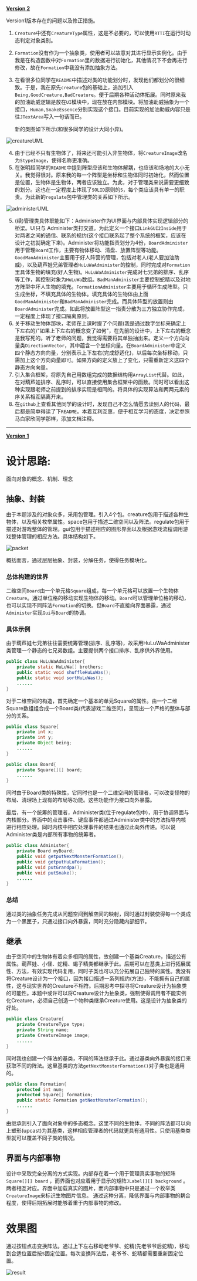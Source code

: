 <u>**Version 2**</u>

Version1版本存在的问题以及修正措施。

1. `Creature`中还有`CreatureType`属性，这是不必要的，可以使用`RTTI`在运行时动态判定对象类别。

2. `Formation`没有作为一个抽象类，使用者可以故意对其进行显示实例化。由于我是在构造函数中对`Formation`里的数据进行初始化，其他情况下不会再进行修改，故在`Formation`中我没有添加抽象方法。

3. 在看很多位同学在`README`中描述对类的功能划分时，发现他们都划分的很细致。于是，我在原先`creature`包的基础上，追加引入`Being,GoodCreature,BadCreature`。便于后期各种活动体拓展。同时原来我的加油助威逻辑是放在`UI`模块中，现在放在内部模块。将加油助威抽象为一个接口，`Human,SnakeEssence`分别实现这个接口。目前实现的加油助威内容只是往`JTextArea`写入一句话而已。

   新的类图如下所示(和很多同学的设计大同小异)。

![creatureUML](C:\Users\13745\Desktop\creatureUML.png)



4. 由于已经不只有生物体了，将来还可能引入非生物体，将`CreatureImage`改名为`StypeImage`，使得名称更准确。
5. 在张明超同学的`README`中提到阵型应该和生物体解耦，也应该和场地的大小无关。我觉得很对。原来我的每一个阵型是坐标和生物体同时初始化，然而位置是位置，生物体是生物体，两者应该独立。为此，对于管理类来说需要更细致的划分。这也在一定程度上体现了`SOLID`原则的`S`，每个类应该具有单一的职责。为此新的`regulate`包中管理类的关系如下所示。

![administerUML](C:\Users\13745\Desktop\administerUML.png)

	

5. (续)管理类具体职能如下：Administer作为UI界面与内部具体实现逻辑部分的桥梁。UI只与	Administer类打交道。为此定义一个接口`LinkGUI2Inside`用于对两者之间的通信、联系的规约(这个接口联系起了整个系统的框架，应该在设计之初就确定下来)。Administer将功能指责划分为4份，`BoardAdminister`用于管理`Board`工作，主要有物体移动、清盘、放置阵型等功能。`GoodManAdminister`主要用于好人阵营的管理，包括对老人(老人要加油助威)，以及葫芦娃兄弟管理者`HuLuWaAdminister`的控制，同时完成对`Formation`里具体生物的填充(好人生物)。`HuLuWaAdminister`完成对七兄弟的排序、乱序等工作，其控制对象为`HuLuWa`数组。`BadManAdminister`主要控制蛇精以及对地方阵型中坏人生物的填充。`FormationAdminister`主要用于循环生成阵型。只生成坐标，不填充具体的生物体。填充具体的生物体由上面`GoodManAdminister`和`BadManAdminister`完成。而具体阵型的放置则由`BoardAdminister`完成。如此将放置阵型这一指责分散为三方独立协作完成，一定程度上体现了接口隔离原则。
6. 关于移动生物体那块，老师在上课时提了个问题(我是通过数字坐标来确定上下左右的)"如果上下左右的概念变了如何"，在先前的设计中，上下左右的概念是我写死的。听了老师的问题，我觉得需要将其单独抽出来。定义一个方向向量类`DirectionVector`，其中蕴含一个坐标向量。在`BoardAdminister`中定义四个静态方向向量，分别表示上下左右(完成舒适化)，以后每次坐标移动，只需加上这个方向向量即可。如果方向的定义放上了变化，只需重新定义这四个静态方向向量。
7. 引入集合框架，将原先自己用数组完成的数据结构用`ArrayList`代替。如此，在对葫芦娃排序、乱序时，可以直接使用集合框架中的函数。同时可以看出这种实现跟老师之前提到的排序实现是相同的。将具体的实现算法和两两元素的序关系相互隔离开来。
8. 在`github`上查看其他同学的设计时，发现自己不怎么情愿去读别人的代码，最后都是简单得读了下`README`。本着互利互惠，便于相互学习的态度，决定参照马白家欣同学那样，添加文档注释。



---





<u>**Version 1**</u>

# 设计思路:

面向对象的概念、机制、理念

## 抽象、封装

由于本题涉及的对象众多，采用包管理。引入4个包。creature包用于描述各种生物体，以及相关枚举属性。space包用于描述二维空间以及阵法。regulate包用于描述对游戏整体的管理。gui包用于描述相应的图形界面以及根据游戏流程调用游戏整体管理的相应方法。具体结构如下。

![packet](https://github.com/lidayou/java-2018f-homework/blob/master/20180925/%E6%9D%8E%E5%85%89%E8%80%80-161220066/packet.jpg)

概括而言，通过层层抽象、封装，分解任务，使得任务模块化。

### 总体构建的世界

二维空间`Board`由一个单元格`Square`组成，每一个单元格可以放置一个生物体`Creature`。通过单位格的移动实现生物体的移动。`Board`可以管理单位格的移动，也可以实现不同阵法`Formation`的切换。但`Board`不直接向界面暴露，通过`Administer`实现`Gui`与`Board`的协调。



### 具体示例

由于葫芦娃七兄弟往往需要统筹管理(排序、乱序等)，故采用HuLuWaAdminister类管理一个静态的七兄弟数组。主要提供两个接口排序、乱序供外界使用。

```java
public class HuLuWaAdminister{
    private static HuLuWa[] brothers;
    public static void shuffleHuLuWas();
    public static void sortHuLuWas();
    ......
}
```



对于二维空间的构造，首先确定一个基本的单元Square的属性。由一个二维Square数组组合成一个Board类(代表游戏二维空间)，呈现出一个严格的整体与部分的关系。

```java
public class Square{
    private int x;
    private int y;
    private Object being;
    ......
}
```

```java
public class Board{
    private Square[][] board;
    ......
}
```

同时由于Board类的特殊性，它同时也是一个二维空间的管理者，可以改变怪物的布局、清理场上现有的布局等功能。这些功能作为接口向外暴露。



最后，有一个统筹的管理者，Administer类(位于regulate包中)，用于协调界面与内核部分。界面中的点击事件、键盘事件都通过Administer类中的方法指导内核进行相应处理。同时内核中相应处理事件的结果也通过此向外传递。可以说Administer类是内部所有事物的统筹者。

```java
public class Administer{
    private Board myBoard;
    public void getputNextMonsterFormation();
    public void getputHuLuFormation();
    public void putGrandpa();
    public void putSnake();
    ......
}
```



### 总结

通过类的抽象任务完成从问题空间到解空间的映射，同时通过封装使得每一个类成为一个黑匣子，只通过接口向外暴露，同时充分隐藏内部细节。



## 继承

由于空间中的生物体有着众多相同的属性，故创建一个基类Creature，描述公有属性。葫芦娃、小怪、蛇精、蝎子精类都继承于此。后期可以在基类上进行拓展属性、方法，有效实现代码复用，同时子类也可以充分拓展自己独特的属性。我没有将Creature设计为一个接口，因为接口描述一系列规约(方法)，不能拥有自己的属性，这与现实世界的Creature不相符。后期思考中探寻将Creature设计为抽象类的可能性。本题中或许可以将Creature设计为抽象类，强制使得调用者不能实例化Creature，必须自己创造一个物种类继承Creature使用。这是设计为抽象类的好处。

```java
public class Creature{
    private CreatureType type;
    private String name;
    private CreatureImage image;
    ......
}
```



同时我也创建一个阵法的基类，不同的阵法继承于此。通过基类向外暴露的接口来获取不同的阵法。这里基类的方法`getNextMonsterFormation()`对子类也是通用的。

```java
public class Formation{
    protected int num;
    protected Square[] formation;
    public static Formation getNextMonsterFormation();
    ......
}
```



由继承则引入了面向对象中的多态概念。这里不同的生物体，不同的阵法都可以向上塑形(upcast)为其基类，这样相应管理者的代码就更具有通用性。只使用基类类型就可以覆盖不同子类的情况。



## 界面与内部事物

设计中采取完全分离的方式实现。内部存在着一个用于管理真实事物的矩阵`Square[][] board` ，而界面也对应着用于显示的矩阵`JLabel[][] background` 。两者相互对应。界面中加载真实的图片，而内部事物中只是通过一个枚举类`CreatureImage`来标识生物图片信息。 通过这种分离，降低界面与内部事物的耦合程度，使得后期拓展时能够着重于内部事物的修改。



# 效果图

通过按钮点击变换阵法。通过上下左右移动老爷爷、蛇精(先老爷爷后蛇精)，移动到合适位置后按`S`固定位置。每次变换阵法后，老爷爷、蛇精都需要重新固定位置。

![result](https://github.com/lidayou/java-2018f-homework/blob/master/20180925/%E6%9D%8E%E5%85%89%E8%80%80-161220066/result.jpg)





